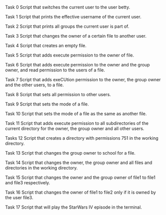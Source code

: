Task 0
Script that switches the current user to the user betty.

Task 1
Script that prints the effective username of the current user.

Task 2
Script that prints all groups the current user is part of.

Task 3
Script that changes the owner of a certain file to another user.

Task 4
Script that creates an empty file.

Task 5
Script that adds execute permission to the owner of file.

Task 6
Script that adds execute permission to the owner and the group owner, and read permission to the users of a file.

Task 7
Script that adds exeCUtion permission to the owner, the group owner and the other users, to a file.

Task 8
Script that sets all permission to other users.

Task 9
Script that sets the mode of a file.

Task 10
Script that sets the mode of a file as the same as another file.

Task 11
Script that adds execute permission to all subdirectories of the current directory for the owner, the group owner and all other users.

Tasks 12
Script that creates a directory with permissions 751 in the working directory.

Task 13
Script that changes the group owner to school for a file.

Task 14
Script that changes the owner, the group owner and all files and directories in the working directory. 

Task 15
Script that changes the owner and the group owner of file1 to file1 and file3 respectively.

Task 16
Script that changes the owner of file1 to file2 only if it is owned by the user file3.

Task 17
Script that will play the StarWars IV episode in the terminal.

























